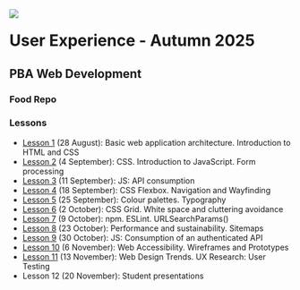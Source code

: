 <img src="https://github.com/user-attachments/assets/301941d6-924d-424f-9c95-b3a431c98f0b" align="left" style="z-index: 999;">

# User Experience - Autumn 2025
## PBA Web Development

### Food Repo
[Throughout the course we will build a front-end sample about recipes: Food Repo(https://github.com/arturomorarioja/). ]: #
[Make sure to `git clone` it once and `git pull` the latest version every week.]: #

### Lessons

- [Lesson 1](https://github.com/arturomorarioja-kea/WD_UX_E25/blob/main/Lesson01/README.md) (28 August): Basic web application architecture. Introduction to HTML and CSS
- [Lesson 2](https://github.com/arturomorarioja-kea/WD_UX_E25/blob/main/Lesson02/README.md) (4 September): CSS. Introduction to JavaScript. Form processing
- [Lesson 3](https://github.com/arturomorarioja-kea/WD_UX_E25/blob/main/Lesson03/README.md) (11 September): JS: API consumption
- [Lesson 4](https://github.com/arturomorarioja-kea/WD_UX_E25/blob/main/Lesson04/README.md) (18 September): CSS Flexbox. Navigation and Wayfinding
- [Lesson 5](https://github.com/arturomorarioja-kea/WD_UX_E25/blob/main/Lesson05/README.md) (25 September): Colour palettes. Typography
- [Lesson 6](https://github.com/arturomorarioja-kea/WD_UX_E25/blob/main/Lesson06/README.md) (2 October): CSS Grid. White space and cluttering avoidance
- [Lesson 7](https://github.com/arturomorarioja-kea/WD_UX_E25/blob/main/Lesson07/README.md) (9 October): npm. ESLint. URLSearchParams()
- [Lesson 8](https://github.com/arturomorarioja-kea/WD_UX_E25/blob/main/Lesson08/README.md) (23 October): Performance and sustainability. Sitemaps
- [Lesson 9](https://github.com/arturomorarioja-kea/WD_UX_E25/blob/main/Lesson09/README.md) (30 October): JS: Consumption of an authenticated API
- [Lesson 10](https://github.com/arturomorarioja-kea/WD_UX_E25/edit/main/Lesson10/README.md) (6 November): Web Accessibility. Wireframes and Prototypes
- [Lesson 11](https://github.com/arturomorarioja-kea/WD_UX_E25/blob/main/Lesson11/README.md) (13 November): Web Design Trends. UX Research: User Testing
- Lesson 12 (20 November): Student presentations
